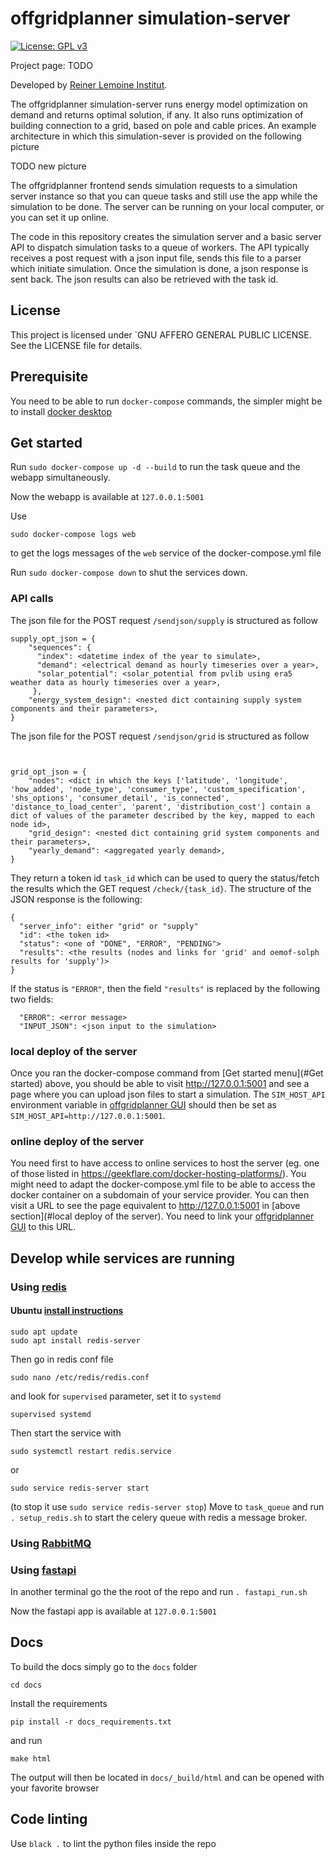 # offgridplanner simulation-server

[![License: GPL v3](https://img.shields.io/badge/License-GPLv3-blue.svg)](https://www.gnu.org/licenses/gpl-3.0)

Project page:
TODO

Developed by [Reiner Lemoine Institut](https://reiner-lemoine-institut.de/en/).

The offgridplanner simulation-server runs energy model optimization on demand and returns optimal solution, if any. It also runs optimization of building connection to a grid, based on pole and cable prices. An example architecture in which this simulation-sever is provided on the following picture

TODO new picture

The offgridplanner frontend sends simulation requests to a simulation server instance so that you can queue tasks and still use the app while the simulation to be done. The server can be running on your local computer, or you can set it up online.



The code in this repository creates the simulation server and a basic server API to dispatch simulation tasks to a queue of workers.
The API typically receives a post request with a json input file, sends this file to a parser which
initiate simulation. Once the simulation is done, a json response is sent back. The json results can also be retrieved with the task id.

## License

This project is licensed under `GNU AFFERO GENERAL PUBLIC LICENSE. See the LICENSE file for details.

## Prerequisite

You need to be able to run `docker-compose` commands, the simpler might be to install [docker desktop](https://www.docker.com/products/docker-desktop/)

## Get started

Run `sudo docker-compose up -d --build` to run the task queue and the webapp simultaneously.

Now the webapp is available at `127.0.0.1:5001`

Use

    sudo docker-compose logs web

to get the logs messages of the `web` service of the docker-compose.yml file


Run `sudo docker-compose down` to shut the services down.

### API calls
The json file for the POST request `/sendjson/supply` is structured as follow
```
supply_opt_json = {
    "sequences": {
      "index": <datetime index of the year to simulate>,
      "demand": <electrical demand as hourly timeseries over a year>,
      "solar_potential": <solar_potential from pvlib using era5 weather data as hourly timeseries over a year>,
     },
    "energy_system_design": <nested dict containing supply system components and their parameters>,
}
```

The json file for the POST request `/sendjson/grid` is structured as follow
```


grid_opt_json = {
    "nodes": <dict in which the keys ['latitude', 'longitude', 'how_added', 'node_type', 'consumer_type', 'custom_specification', 'shs_options', 'consumer_detail', 'is_connected', 'distance_to_load_center', 'parent', 'distribution_cost'] contain a dict of values of the parameter described by the key, mapped to each node id>,
    "grid_design": <nested dict containing grid system components and their parameters>,
    "yearly_demand": <aggregated yearly demand>,
}
```

They return a token id `task_id` which can be used to query the status/fetch the results which the GET request `/check/{task_id}`. The structure of the JSON response is the following:

```
{
  "server_info": either "grid" or "supply"
  "id": <the token id>
  "status": <one of "DONE", "ERROR", "PENDING">
  "results": <the results (nodes and links for 'grid' and oemof-solph results for 'supply')>
}
```

If the status is `"ERROR"`, then the field `"results"` is replaced by the following two fields:
```
  "ERROR": <error message>
  "INPUT_JSON": <json input to the simulation>
```

### local deploy of the server

Once you ran the docker-compose command from [Get started menu](#Get started) above,
you should be able to visit http://127.0.0.1:5001 and see a page where you can upload json files to start a simulation. 
The `SIM_HOST_API` environment variable in [offgridplanner GUI](https://github.com/rl-institut/django-offgridplanner) should then be set as `SIM_HOST_API=http://127.0.0.1:5001`.

### online deploy of the server

You need first to have access to online services to host the server (eg. one of those listed in https://geekflare.com/docker-hosting-platforms/). 
You might need to adapt the docker-compose.yml file to be able to access the docker container on a subdomain of your service provider. 
You can then visit a URL to see the page equivalent to http://127.0.0.1:5001 in [above section](#local deploy of the server). 
You need to link your [offgridplanner GUI](https://github.com/rl-institut/django-offgridplanner) to this URL.


## Develop while services are running

### Using [redis](https://redis.io/documentation)

#### Ubuntu [install instructions](https://www.digitalocean.com/community/tutorials/how-to-install-and-secure-redis-on-ubuntu-18-04)

    sudo apt update
    sudo apt install redis-server

Then go in redis conf file

    sudo nano /etc/redis/redis.conf

and look for `supervised` parameter, set it to `systemd`

    supervised systemd


Then start the service with

    sudo systemctl restart redis.service

or

    sudo service redis-server start

(to stop it use `sudo service redis-server stop`)
Move to `task_queue` and run `. setup_redis.sh` to start the celery queue with redis a message
 broker.

### Using [RabbitMQ](https://www.rabbitmq.com/getstarted.html)

### Using [fastapi](https://fastapi.tiangolo.com/)

In another terminal go the the root of the repo and run `. fastapi_run.sh`

Now the fastapi app is available at `127.0.0.1:5001`


## Docs

To build the docs simply go to the `docs` folder

    cd docs

Install the requirements

    pip install -r docs_requirements.txt

and run

    make html

The output will then be located in `docs/_build/html` and can be opened with your favorite browser

## Code linting

Use `black .` to lint the python files inside the repo

